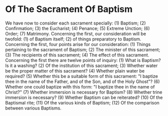 # Of The Sacrament Of Baptism

We have now to consider each sacrament specially: (1) Baptism; (2) Confirmation; (3) the Eucharist; (4) Penance; (5) Extreme Unction; (6) Order; (7) Matrimony.  Concerning the first, our consideration will be twofold: (1) of Baptism itself; (2) of things preparatory to Baptism.  Concerning the first, four points arise for our consideration: (1) Things pertaining to the sacrament of Baptism; (2) The minister of this sacrament; (3) The recipients of this sacrament; (4) The effect of this sacrament.  Concerning the first there are twelve points of inquiry:
(1) What is Baptism? Is it a washing?
(2) Of the institution of this sacrament;
(3) Whether water be the proper matter of this sacrament?
(4) Whether plain water be required?
(5) Whether this be a suitable form of this sacrament: "I baptize thee in the name of the Father, and of the Son, and of the Holy Ghost"?
(6) Whether one could baptize with this form: "I baptize thee in the name of Christ?"
(7) Whether immersion is necessary for Baptism?
(8) Whether trine immersion is necessary?
(9) Whether Baptism can be reiterated?
(10) Of the Baptismal rite;
(11) Of the various kinds of Baptism;
(12) Of the comparison between various Baptisms.